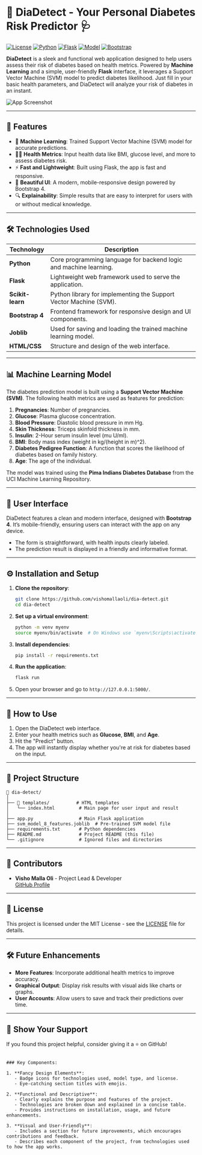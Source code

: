 # 🎯 DiaDetect - Your Personal Diabetes Risk Predictor 🩺

[![License](https://img.shields.io/badge/license-MIT-blue.svg)](LICENSE)
[![Python](https://img.shields.io/badge/python-3.7%2B-blue.svg)](https://www.python.org/downloads/)
[![Flask](https://img.shields.io/badge/Flask-v2.0.1-orange)](https://flask.palletsprojects.com/)
[![Model](https://img.shields.io/badge/Model-SVM-brightgreen)](https://scikit-learn.org/stable/modules/svm.html)
[![Bootstrap](https://img.shields.io/badge/UI-Bootstrap-7952B3)](https://getbootstrap.com/)

**DiaDetect** is a sleek and functional web application designed to help users assess their risk of diabetes based on health metrics. Powered by **Machine Learning** and a simple, user-friendly **Flask** interface, it leverages a Support Vector Machine (SVM) model to predict diabetes likelihood. Just fill in your basic health parameters, and DiaDetect will analyze your risk of diabetes in an instant.

![App Screenshot](screenshot.png)

---

## 🚀 Features
- 🧮 **Machine Learning**: Trained Support Vector Machine (SVM) model for accurate predictions.
- 🧑‍⚕️ **Health Metrics**: Input health data like BMI, glucose level, and more to assess diabetes risk.
- ⚡ **Fast and Lightweight**: Built using Flask, the app is fast and responsive.
- 🎨 **Beautiful UI**: A modern, mobile-responsive design powered by Bootstrap 4.
- 🔍 **Explainability**: Simple results that are easy to interpret for users with or without medical knowledge.

---

## 🛠️ Technologies Used

| Technology        | Description                                                       |
|-------------------|-------------------------------------------------------------------|
| **Python**        | Core programming language for backend logic and machine learning. |
| **Flask**         | Lightweight web framework used to serve the application.          |
| **Scikit-learn**  | Python library for implementing the Support Vector Machine (SVM). |
| **Bootstrap 4**   | Frontend framework for responsive design and UI components.       |
| **Joblib**        | Used for saving and loading the trained machine learning model.   |
| **HTML/CSS**      | Structure and design of the web interface.                        |

---

## 📊 Machine Learning Model

The diabetes prediction model is built using a **Support Vector Machine (SVM)**. The following health metrics are used as features for prediction:

1. **Pregnancies**: Number of pregnancies.
2. **Glucose**: Plasma glucose concentration.
3. **Blood Pressure**: Diastolic blood pressure in mm Hg.
4. **Skin Thickness**: Triceps skinfold thickness in mm.
5. **Insulin**: 2-Hour serum insulin level (mu U/ml).
6. **BMI**: Body mass index (weight in kg/(height in m)^2).
7. **Diabetes Pedigree Function**: A function that scores the likelihood of diabetes based on family history.
8. **Age**: The age of the individual.

The model was trained using the **Pima Indians Diabetes Database** from the UCI Machine Learning Repository.

---

## 🎨 User Interface

DiaDetect features a clean and modern interface, designed with **Bootstrap 4**. It’s mobile-friendly, ensuring users can interact with the app on any device.

- The form is straightforward, with health inputs clearly labeled.
- The prediction result is displayed in a friendly and informative format.

---

## ⚙️ Installation and Setup

1. **Clone the repository**:
   ```bash
   git clone https://github.com/vishomallaoli/dia-detect.git
   cd dia-detect
   ```

2. **Set up a virtual environment**:
   ```bash
   python -m venv myenv
   source myenv/bin/activate  # On Windows use `myenv\Scripts\activate`
   ```

3. **Install dependencies**:
   ```bash
   pip install -r requirements.txt
   ```

4. **Run the application**:
   ```bash
   flask run
   ```

5. Open your browser and go to `http://127.0.0.1:5000/`.

---

## 🧪 How to Use

1. Open the DiaDetect web interface.
2. Enter your health metrics such as **Glucose**, **BMI**, and **Age**.
3. Hit the "Predict" button.
4. The app will instantly display whether you're at risk for diabetes based on the input.

---

## 📂 Project Structure

```plaintext
📁 dia-detect/
│
├── 📁 templates/          # HTML templates
│   └── index.html         # Main page for user input and result
│
├── app.py                 # Main Flask application
├── svm_model_8_features.joblib  # Pre-trained SVM model file
├── requirements.txt       # Python dependencies
├── README.md              # Project README (this file)
└── .gitignore             # Ignored files and directories
```

---

## 👥 Contributors

- **Visho Malla Oli** - Project Lead & Developer  
[GitHub Profile](https://github.com/vishomallaoli)

---

## 📜 License

This project is licensed under the MIT License - see the [LICENSE](LICENSE) file for details.

---

## 🛠️ Future Enhancements

- **More Features**: Incorporate additional health metrics to improve accuracy.
- **Graphical Output**: Display risk results with visual aids like charts or graphs.
- **User Accounts**: Allow users to save and track their predictions over time.

---

## 🌟 Show Your Support

If you found this project helpful, consider giving it a ⭐️ on GitHub!

```

### Key Components:

1. **Fancy Design Elements**:
   - Badge icons for technologies used, model type, and license.
   - Eye-catching section titles with emojis.
   
2. **Functional and Descriptive**:
   - Clearly explains the purpose and features of the project.
   - Technologies are broken down and explained in a concise table.
   - Provides instructions on installation, usage, and future enhancements.

3. **Visual and User-Friendly**:
   - Includes a section for future improvements, which encourages contributions and feedback.
   - Describes each component of the project, from technologies used to how the app works.
